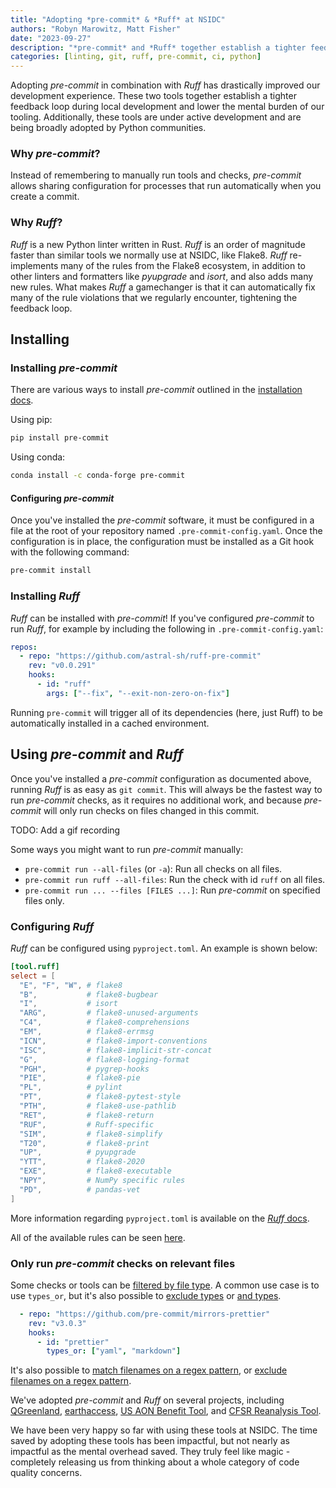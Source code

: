 ```yaml
---
title: "Adopting *pre-commit* & *Ruff* at NSIDC"
authors: "Robyn Marowitz, Matt Fisher"
date: "2023-09-27"
description: "*pre-commit* and *Ruff* together establish a tighter feedback loop, saving time and effort during local development, and lower the mental burden of our tooling."
categories: [linting, git, ruff, pre-commit, ci, python]
---
```


Adopting *pre-commit* in combination with *Ruff* has drastically improved our development experience.
These two tools together establish a tighter feedback loop during local development and lower the mental burden of our tooling.
Additionally, these tools are under active development and are being broadly adopted by Python communities.


### Why *pre-commit*?

Instead of remembering to manually run tools and checks, *pre-commit* allows sharing configuration for processes that run automatically when you create a commit.


### Why *Ruff*?

*Ruff* is a new Python linter written in Rust.
*Ruff* is an order of magnitude faster than similar tools we normally use at NSIDC, like Flake8.
*Ruff* re-implements many of the rules from the Flake8 ecosystem, in addition to other linters and formatters like *pyupgrade* and *isort*, and also adds many new rules.
What makes *Ruff* a gamechanger is that it can automatically fix many of the rule violations that we regularly encounter, tightening the feedback loop.


## Installing

### Installing *pre-commit*

There are various ways to install *pre-commit* outlined in the [installation docs](https://pre-commit.com/#installation).

Using pip:

```bash
pip install pre-commit
```

Using conda:

```bash
conda install -c conda-forge pre-commit
```


#### Configuring *pre-commit*

Once you've installed the *pre-commit* software, it must be configured in a file at the root of your repository named `.pre-commit-config.yaml`.
Once the configuration is in place, the configuration must be installed as a Git hook with the following command:

```bash
pre-commit install
```


### Installing *Ruff*

*Ruff* can be installed with *pre-commit*!
If you've configured *pre-commit* to run *Ruff*, for example by including the following in `.pre-commit-config.yaml`:

```yaml
repos:
  - repo: "https://github.com/astral-sh/ruff-pre-commit"
    rev: "v0.0.291"
    hooks:
      - id: "ruff"
        args: ["--fix", "--exit-non-zero-on-fix"]
```

Running `pre-commit` will trigger all of its dependencies (here, just Ruff) to be automatically installed in a cached environment.


## Using *pre-commit* and *Ruff*

Once you've installed a *pre-commit* configuration as documented above, running *Ruff* is as easy as `git commit`. 
This will always be the fastest way to run *pre-commit* checks, as it requires no additional work, and because *pre-commit* will only run checks on files changed in this commit.

TODO: Add a gif recording 

Some ways you might want to run *pre-commit* manually:

* `pre-commit run --all-files` (or `-a`): Run all checks on all files.
* `pre-commit run ruff --all-files`: Run the check with id `ruff` on all files.
* `pre-commit run ... --files [FILES ...]`: Run *pre-commit* on specified files only.


### Configuring *Ruff*

*Ruff* can be configured using `pyproject.toml`. 
An example is shown below:

```toml
[tool.ruff]
select = [
  "E", "F", "W", # flake8
  "B",           # flake8-bugbear
  "I",           # isort
  "ARG",         # flake8-unused-arguments
  "C4",          # flake8-comprehensions
  "EM",          # flake8-errmsg
  "ICN",         # flake8-import-conventions
  "ISC",         # flake8-implicit-str-concat
  "G",           # flake8-logging-format
  "PGH",         # pygrep-hooks
  "PIE",         # flake8-pie
  "PL",          # pylint
  "PT",          # flake8-pytest-style
  "PTH",         # flake8-use-pathlib
  "RET",         # flake8-return
  "RUF",         # Ruff-specific
  "SIM",         # flake8-simplify
  "T20",         # flake8-print
  "UP",          # pyupgrade
  "YTT",         # flake8-2020
  "EXE",         # flake8-executable
  "NPY",         # NumPy specific rules
  "PD",          # pandas-vet
]
```

More information regarding `pyproject.toml` is available on the [*Ruff* docs](https://docs.astral.sh/ruff/configuration/#using-pyprojecttoml).

All of the available rules can be seen [here](https://docs.astral.sh/ruff/rules/).


### Only run *pre-commit* checks on relevant files

Some checks or tools can be [filtered by file type](https://pre-commit.com/#filtering-files-with-types).
A common use case is to use `types_or`, but it's also possible to [exclude types](https://pre-commit.com/#hooks-exclude_types) or [and types](https://pre-commit.com/#hooks-types).

```yaml
  - repo: "https://github.com/pre-commit/mirrors-prettier"
    rev: "v3.0.3"
    hooks:
      - id: "prettier"
        types_or: ["yaml", "markdown"]
```

It's also possible to [match filenames on a regex pattern](https://pre-commit.com/#hooks-files), or [exclude filenames on a regex pattern](https://pre-commit.com/#hooks-exclude).


We've adopted *pre-commit* and *Ruff* on several projects, including [QGreenland](https://github.com/nsidc/qgreenland), [earthaccess](https://github.com/nsidc/sipn-reanalysis-ingest), [US AON Benefit Tool](https://github.com/nsidc/usaon-vta-survey), and [CFSR Reanalysis Tool](https://github.com/nsidc/sipn-reanalysis-ingest).

We have been very happy so far with using these tools at NSIDC.
The time saved by adopting these tools has been impactful, but not nearly as impactful as the mental overhead saved.
They truly feel like magic - completely releasing us from thinking about a whole category of code quality concerns. 
